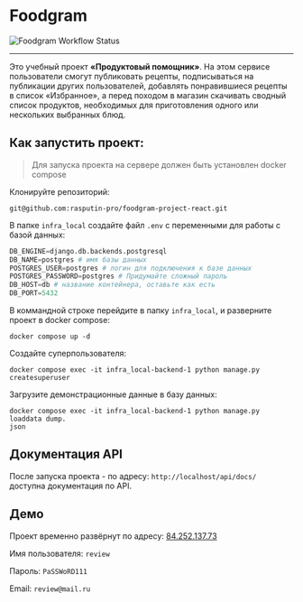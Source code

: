 # Foodgram

![Foodgram Workflow Status](https://github.com/rasputin-pro/foodgram-project-react/actions/workflows/workflow.yml/badge.svg?branch=master&event=push)
___


Это учебный проект **«Продуктовый помощник»**. 
На этом сервисе пользователи смогут публиковать рецепты, 
подписываться на публикации других пользователей, добавлять 
понравившиеся рецепты в список «Избранное», а перед походом 
в магазин скачивать сводный список продуктов, необходимых для 
приготовления одного или нескольких выбранных блюд.

## Как запустить проект:

>Для запуска проекта на сервере должен быть установлен docker compose

Клонируйте репозиторий:
```
git@github.com:rasputin-pro/foodgram-project-react.git
```

В папке `infra_local` создайте файл `.env` с переменными для работы с базой 
данных:
```python
DB_ENGINE=django.db.backends.postgresql
DB_NAME=postgres # имя базы данных
POSTGRES_USER=postgres # логин для подключения к базе данных
POSTGRES_PASSWORD=postgres # Придумайте сложный пароль
DB_HOST=db # название контейнера, оставьте как есть
DB_PORT=5432
```

В коммандной строке перейдите в папку `infra_local`, и разверните проект в 
docker compose:
```commandline
docker compose up -d
```

Создайте суперпользователя:
```commandline
docker compose exec -it infra_local-backend-1 python manage.py createsuperuser
```

Загрузите демонстрационные данные в базу данных:
```commandline
docker compose exec -it infra_local-backend-1 python manage.py loaddata dump.
json
```

## Документация API
После запуска проекта - по адресу: `http://localhost/api/docs/` доступна 
документация по API.

## Демо
Проект временно развёрнут по адресу: 
[84.252.137.73](http://84.252.137.73)

Имя пользователя: `review`

Пароль: `PaSSWoRD111`

Email: `review@mail.ru`
